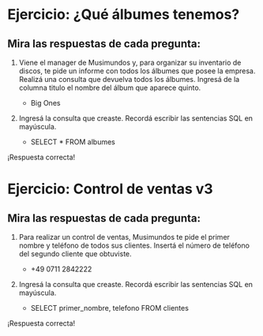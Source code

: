 # Ejercicio: ¿Qué álbumes tenemos?

## Mira las respuestas de cada pregunta:

1.  Viene el manager de Musimundos y, para organizar su inventario de discos, te pide un informe con todos los álbumes que posee la empresa. Realizá una consulta que devuelva todos los álbumes. Ingresá de la columna titulo el nombre del álbum que aparece quinto.

    - Big Ones

2. Ingresá la consulta que creaste. Recordá escribir las sentencias SQL en mayúscula.

     - SELECT * FROM albumes

¡Respuesta correcta!


# Ejercicio: Control de ventas v3

## Mira las respuestas de cada pregunta:

1. Para realizar un control de ventas, Musimundos te pide el primer nombre y teléfono de todos sus clientes. Insertá el número de teléfono del segundo cliente que obtuviste.

     - +49 0711 2842222

2. Ingresá la consulta que creaste. Recordá escribir las sentencias SQL en mayúscula.

     - SELECT primer_nombre, telefono FROM clientes

¡Respuesta correcta!
